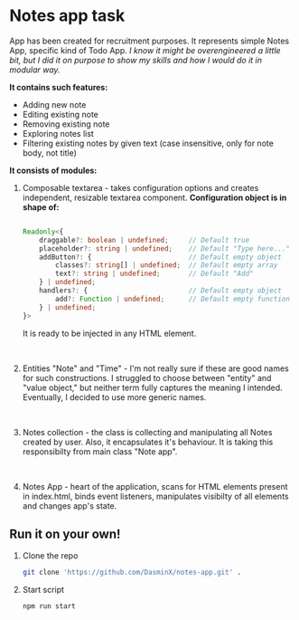 # Notes app task

App has been created for recruitment purposes. It represents simple Notes App, specific kind of Todo App.
*I know it might be overengineered a little bit, but I did it on purpose to show my skills and how I would do it in modular way.*

**It contains such features:**

- Adding new note
- Editing existing note
- Removing existing note
- Exploring notes list
- Filtering existing notes by given text (case insensitive, only for note body, not title)

**It consists of modules:**

1. Composable textarea - takes configuration options and creates independent, resizable textarea component. **Configuration object is in shape of:**

    ```typescript

    Readonly<{
        draggable?: boolean | undefined;     // Default true
        placeholder?: string | undefined;    // Default "Type here..."
        addButton?: {                        // Default empty object
            classes?: string[] | undefined;  // Default empty array
            text?: string | undefined;       // Default "Add"
        } | undefined;
        handlers?: {                         // Default empty object
            add?: Function | undefined;      // Default empty function
        } | undefined;
    }>

    ```

    It is ready to be injected in any HTML element.

    <br>

2. Entities "Note" and "Time" - I'm not really sure if these are good names for such constructions. I struggled to choose between "entity" and "value object," but neither term fully captures the meaning I intended. Eventually, I decided to use more generic names.

    <br>

3. Notes collection - the class is collecting and manipulating all Notes created by user. Also, it encapsulates it's behaviour. It is taking this responsibilty from main class "Note app".

    <br>

4. Notes App - heart of the application, scans for HTML elements present in index.html, binds event listeners, manipulates visibilty of all elements and changes app's state.


## Run it on your own!

1. Clone the repo

    ```bash
    git clone 'https://github.com/DasminX/notes-app.git' .
    ```

2. Start script

    ```bash
    npm run start
    ```